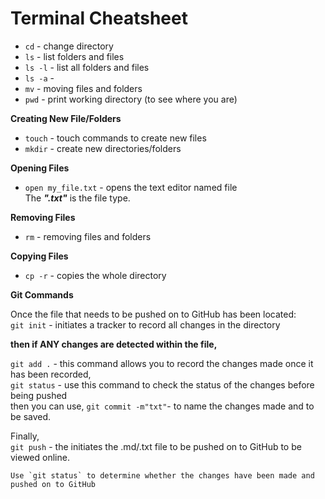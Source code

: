 # Terminal Cheatsheet 


* `cd` - change directory 
* `ls` - list folders and files
* `ls -l` - list all folders and files
* `ls -a` - 
* `mv` - moving files and folders
* `pwd` - print working directory (to see where you are)

**Creating New File/Folders**
* `touch` - touch commands to create new files
* `mkdir` - create new directories/folders

**Opening Files**
* `open my_file.txt` - opens the text editor named file <br>
The **_".txt"_** is the file type.

**Removing Files**
* `rm` - removing files and folders

**Copying Files**
* `cp -r` - copies the whole directory 

**Git Commands**

Once the file that needs to be pushed on to GitHub has been located: <br>
`git init` - initiates a tracker to record all changes in the directory <br>

**then if ANY changes are detected within the file,** <br>

`git add .` - this command allows you to record the changes made 
once it has been recorded, <br>
`git status` - use this command to check the status of the changes before being pushed
<br> then you can use,
`git commit -m"txt"`- to name the changes made and to be saved. <br>

Finally, <br>
`git push` - the initiates the .md/.txt file to be pushed on to GitHub to be viewed online.

``` 
Use `git status` to determine whether the changes have been made and pushed on to GitHub
```
